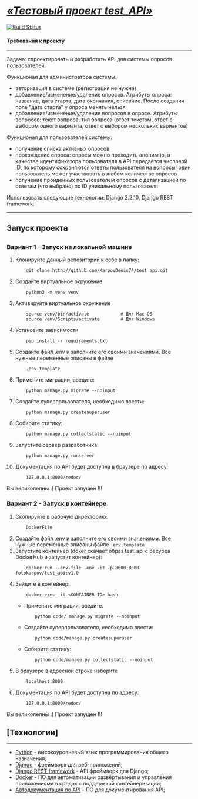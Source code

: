 # [***«Тестовый проект test_API»***](http://github.com/KarpovDenis74/test_api.git)

[![Build Status](https://travis-ci.org/joemccann/dillinger.svg?branch=master)](https://travis-ci.org/joemccann/dillinger)

#### Требования к проекту

----
Задача: спроектировать и разработать API для системы опросов пользователей.

Функционал для администратора системы:

- авторизация в системе (регистрация не нужна)
- добавление/изменение/удаление опросов. Атрибуты опроса: название, дата старта, дата окончания, описание. После создания поле "дата старта" у опроса менять нельзя
- добавление/изменение/удаление вопросов в опросе. Атрибуты вопросов: текст вопроса, тип вопроса (ответ текстом, ответ с выбором одного варианта, ответ с выбором нескольких вариантов)

Функционал для пользователей системы:

- получение списка активных опросов
- прохождение опроса: опросы можно проходить анонимно, в качестве идентификатора пользователя в API передаётся числовой ID, по которому сохраняются ответы пользователя на вопросы; один пользователь может участвовать в любом количестве опросов
- получение пройденных пользователем опросов с детализацией по ответам (что выбрано) по ID уникальному пользователя

Использовать следующие технологии: Django 2.2.10, Django REST framework.

----

## Запуск проекта
##

### Вариант 1 - Запуск на локальной машине
1. Клонируйте данный репозиторий к себе в папку:
    ```
        git clone htth://github.com/KarpovDenis74/test_api.git
    ```
2. Создайте виртуальное окружение 
    ```
        python3 -m venv venv
    ```
3. Активируйте виртуальное окружение 
    ```
        source venv/bin/activate            # Для Mac OS
        source venv/Scripts/activate        # Для Windows
    ```
4. Установите зависимости
    ```
        pip install -r requirements.txt
    ```
5. Создайте файл .env и заполните его своими значениями. Все нужные переменные описаны в файле 
    ```
        .env.template
    ```
6. Примените миграции, введите:  
    ```
        python manage.py migrate --noinput
    ```
7. Создайте суперпользователя, необходимо ввести:  
    ```
        python manage.py createsuperuser
    ```
8. Собирите статику:  
    ```
        python manage.py collectstatic --noinput
    ```
9. Запустите сервер разработчика:  
    ```
        python manage.py runserver
    ```
10. Документация по API будет доступна в браузере по адресу:  
    ```
        127.0.0.1:8000/redoc/
    ```
Вы великолепны :) Проект запущен !!!


### Вариант 2 - Запуск в контейнере
1. Скопируйте в рабочую директорию:
    ```
        DockerFile
    ```
2. Создайте файл .env и заполните его своими значениями. 
    Все нужные переменные описаны файле 
        ```
            .env.template
        ```
3. Запустите контейнер (doker скачает образ test_api с ресурса DockerHub и запустит контейнер):  
    ```
        docker run --env-file .env -it -p 8000:8000 fotokarpov/test_api:v1.0
    ```
4. Зайдите в контейнер:
    ```
        docker exec -it <CONTAINER ID> bash 
    ```
    - Примените миграции, введите:  
        ```
            python code/ manage.py migrate --noinput
        ```
    - Создайте суперпользователя, необходимо ввести:  
        ```
            python code/manage.py createsuperuser
        ```
    - Собирите статику:  
        ```
            python code/manage.py collectstatic --noinput
        ```
5. В браузере в адресной строке наберите
    ```
        localhost:8000
    ```
6. Документация по API будет доступна по адресу:  
    ```
        127.0.0.1:8000/redoc/
    ```
Вы великолепны :) Проект запущен !!!
   
## [Технологии]
-------------
* [Python](https://www.python.org/) - высокоуровневый язык программирования общего назначения;
* [Django](https://www.djangoproject.com/) - фреймворк для веб-приложений;
* [Django REST framework](https://www.django-rest-framework.org/) - API фреймворк для Django;
* [Docker](https://www.docker.com/) - ПО для автоматизации развёртывания и управления приложениями в средах с поддержкой контейнеризации;
* [Автодокументация по API](https://github.com/axnsan12/drf-yasg/#installation) - ПО для документирования API;